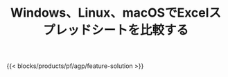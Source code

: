 ﻿---
title: Windows、Linux、macOSでExcelスプレッドシートを比較する 
weight: 7730
url: /ja/comparison
description: Excel XLS、XLSX、CSV、TSV、ODS、SXC、FODSファイル比較用の無料アプリとAPI
---
{{< blocks/products/pf/agp/feature-solution >}} 

